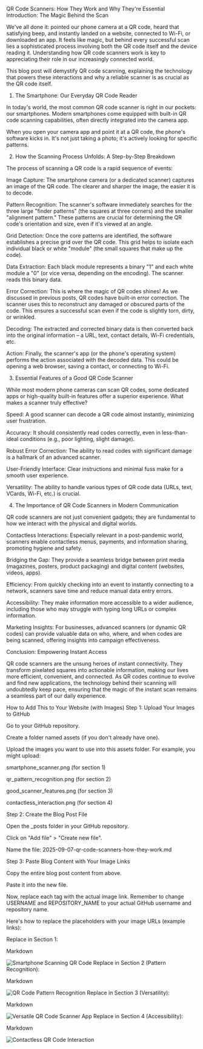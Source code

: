 QR Code Scanners: How They Work and Why They're Essential
Introduction: The Magic Behind the Scan

We've all done it: pointed our phone camera at a QR code, heard that satisfying beep, and instantly landed on a website, connected to Wi-Fi, or downloaded an app. It feels like magic, but behind every successful scan lies a sophisticated process involving both the QR code itself and the device reading it. Understanding how QR code scanners work is key to appreciating their role in our increasingly connected world.

This blog post will demystify QR code scanning, explaining the technology that powers these interactions and why a reliable scanner is as crucial as the QR code itself.

1. The Smartphone: Our Everyday QR Code Reader

In today's world, the most common QR code scanner is right in our pockets: our smartphones. Modern smartphones come equipped with built-in QR code scanning capabilities, often directly integrated into the camera app.

When you open your camera app and point it at a QR code, the phone's software kicks in. It's not just taking a photo; it's actively looking for specific patterns.

2. How the Scanning Process Unfolds: A Step-by-Step Breakdown

The process of scanning a QR code is a rapid sequence of events:

Image Capture: The smartphone camera (or a dedicated scanner) captures an image of the QR code. The clearer and sharper the image, the easier it is to decode.

Pattern Recognition: The scanner's software immediately searches for the three large "finder patterns" (the squares at three corners) and the smaller "alignment pattern." These patterns are crucial for determining the QR code's orientation and size, even if it's viewed at an angle.

Grid Detection: Once the core patterns are identified, the software establishes a precise grid over the QR code. This grid helps to isolate each individual black or white "module" (the small squares that make up the code).

Data Extraction: Each black module represents a binary "1" and each white module a "0" (or vice versa, depending on the encoding). The scanner reads this binary data.

Error Correction: This is where the magic of QR codes shines! As we discussed in previous posts, QR codes have built-in error correction. The scanner uses this to reconstruct any damaged or obscured parts of the code. This ensures a successful scan even if the code is slightly torn, dirty, or wrinkled.

Decoding: The extracted and corrected binary data is then converted back into the original information – a URL, text, contact details, Wi-Fi credentials, etc.

Action: Finally, the scanner's app (or the phone's operating system) performs the action associated with the decoded data. This could be opening a web browser, saving a contact, or connecting to Wi-Fi.

3. Essential Features of a Good QR Code Scanner

While most modern phone cameras can scan QR codes, some dedicated apps or high-quality built-in features offer a superior experience. What makes a scanner truly effective?

Speed: A good scanner can decode a QR code almost instantly, minimizing user frustration.

Accuracy: It should consistently read codes correctly, even in less-than-ideal conditions (e.g., poor lighting, slight damage).

Robust Error Correction: The ability to read codes with significant damage is a hallmark of an advanced scanner.

User-Friendly Interface: Clear instructions and minimal fuss make for a smooth user experience.

Versatility: The ability to handle various types of QR code data (URLs, text, VCards, Wi-Fi, etc.) is crucial.

4. The Importance of QR Code Scanners in Modern Communication

QR code scanners are not just convenient gadgets; they are fundamental to how we interact with the physical and digital worlds.

Contactless Interactions: Especially relevant in a post-pandemic world, scanners enable contactless menus, payments, and information sharing, promoting hygiene and safety.

Bridging the Gap: They provide a seamless bridge between print media (magazines, posters, product packaging) and digital content (websites, videos, apps).

Efficiency: From quickly checking into an event to instantly connecting to a network, scanners save time and reduce manual data entry errors.

Accessibility: They make information more accessible to a wider audience, including those who may struggle with typing long URLs or complex information.

Marketing Insights: For businesses, advanced scanners (or dynamic QR codes) can provide valuable data on who, where, and when codes are being scanned, offering insights into campaign effectiveness.

Conclusion: Empowering Instant Access

QR code scanners are the unsung heroes of instant connectivity. They transform pixelated squares into actionable information, making our lives more efficient, convenient, and connected. As QR codes continue to evolve and find new applications, the technology behind their scanning will undoubtedly keep pace, ensuring that the magic of the instant scan remains a seamless part of our daily experience.

How to Add This to Your Website (with Images)
Step 1: Upload Your Images to GitHub

Go to your GitHub repository.

Create a folder named assets (if you don't already have one).

Upload the images you want to use into this assets folder. For example, you might upload:

smartphone_scanner.png (for section 1)

qr_pattern_recognition.png (for section 2)

good_scanner_features.png (for section 3)

contactless_interaction.png (for section 4)

Step 2: Create the Blog Post File

Open the _posts folder in your GitHub repository.

Click on "Add file" > "Create new file".

Name the file: 2025-09-07-qr-code-scanners-how-they-work.md

Step 3: Paste Blog Content with Your Image Links

Copy the entire blog post content from above.

Paste it into the new file.

Now, replace each         tag with the actual image link. Remember to change USERNAME and REPOSITORY_NAME to your actual GitHub username and repository name.

Here's how to replace the placeholders with your image URLs (example links):

Replace         in Section 1:

Markdown

![Smartphone Scanning QR Code](https://raw.githubusercontent.com/USERNAME/REPOSITORY_NAME/main/assets/smartphone_scanner.png)
Replace         in Section 2 (Pattern Recognition):

Markdown

![QR Code Pattern Recognition](https://raw.githubusercontent.com/USERNAME/REPOSITORY_NAME/main/assets/qr_pattern_recognition.png)
Replace         in Section 3 (Versatility):

Markdown

![Versatile QR Code Scanner App](https://raw.githubusercontent.com/USERNAME/REPOSITORY_NAME/main/assets/good_scanner_features.png)
Replace         in Section 4 (Accessibility):

Markdown

![Contactless QR Code Interaction](https://raw.githubusercontent.com/USERNAME/REPOSITORY_NAME/main/assets/contactless_interaction.png)
